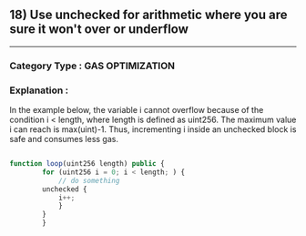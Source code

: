 ##  18) Use unchecked for arithmetic where you are sure it won't over or underflow


---

### **Category Type** : GAS OPTIMIZATION


### **Explanation** : 

In the example below, the variable i cannot overflow because of the condition i < length, where length is defined as uint256.
The maximum value i can reach is max(uint)-1. Thus, incrementing i inside an unchecked block is safe and consumes less gas.


```javascript

function loop(uint256 length) public {
      	for (uint256 i = 0; i < length; ) {
        	// do something
       	unchecked {
        	i++;
        	}
      	}
     	}



```






